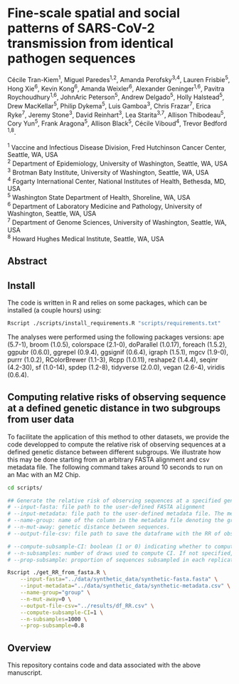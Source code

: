 # Fine-scale spatial and social patterns of SARS-CoV-2 transmission from identical pathogen sequences

Cécile Tran-Kiem<sup>1</sup>,
Miguel Paredes<sup>1,2</sup>,
Amanda Perofsky<sup>3,4</sup>,
Lauren Frisbie<sup>5</sup>,
Hong Xie<sup>6</sup>,
Kevin Kong<sup>6</sup>,
Amanda Weixler<sup>6</sup>,
Alexander Geninger<sup>1,6</sup>,
Pavitra Roychoudhury<sup>1,6</sup>,
JohnAric Peterson<sup>5</sup>,
Andrew Delgado<sup>5</sup>,
Holly Halstead<sup>5</sup>,
Drew MacKellar<sup>5</sup>,
Philip Dykema<sup>5</sup>,
Luis Gamboa<sup>3</sup>,
Chris Frazar<sup>7</sup>,
Erica Ryke<sup>7</sup>,
Jeremy Stone<sup>3</sup>,
David Reinhart<sup>3</sup>,
Lea Starita<sup>3,7</sup>,
Allison Thibodeau<sup>5</sup>,
Cory Yun<sup>5</sup>,
Frank Aragona<sup>5</sup>,
Allison Black<sup>5</sup>,
Cécile Viboud<sup>4</sup>,
Trevor Bedford <sup>1,8</sup>.

<sup>1</sup> Vaccine and Infectious Disease Division, Fred Hutchinson Cancer Center, Seattle, WA, USA <br>
<sup>2</sup> Department of Epidemiology, University of Washington, Seattle, WA, USA <br>
<sup>3</sup> Brotman Baty Institute, University of Washington, Seattle, WA, USA <br>
<sup>4</sup> Fogarty International Center, National Institutes of Health, Bethesda, MD, USA <br>
<sup>5</sup> Washington State Department of Health, Shoreline, WA, USA <br>
<sup>6</sup> Department of Laboratory Medicine and Pathology, University of Washington, Seattle, WA, USA<br>
<sup>7</sup> Department of Genome Sciences, University of Washington, Seattle, WA, USA <br>
<sup>8</sup> Howard Hughes Medical Institute, Seattle, WA, USA


## Abstract

## Install
The code is written in R and relies on some packages, which can be installed (a couple hours) using:

```bash
Rscript ./scripts/install_requirements.R "scripts/requirements.txt"
```

The analyses were performed using the following packages versions: ape (5.7-1), broom (1.0.5), colorspace (2.1-0), doParallel (1.0.17), foreach (1.5.2), ggpubr (0.6.0), ggrepel (0.9.4), ggsignif (0.6.4), igraph (1.5.1), mgcv (1.9-0), purrr (1.0.2), RColorBrewer (1.1-3), Rcpp (1.0.11), reshape2 (1.4.4), seqinr (4.2-30), sf (1.0-14), spdep (1.2-8), tidyverse (2.0.0), vegan (2.6-4), viridis (0.6.4). 


## Computing relative risks of observing sequence at a defined genetic distance in two subgroups from user data
To facilitate the application of this method to other datasets, we provide the code developped to compute the relative risk of observing sequences at a defined genetic distance between different subgroups. We illustrate how this may be done starting from an arbitrary FASTA alignment and csv metadata file. The following command takes around 10 seconds to run on an Mac with an M2 Chip. 

```bash
cd scripts/

## Generate the relative risk of observing sequences at a specified genetic distance. It takes the following arguments:
# --input-fasta: file path to the user-defined FASTA alignment
# --input-metadata: file path to the user-defined metadata file. The metadata should be a csv file with a column "sequence_name" containing the sequence names (matching those found in the alignment) and some associated metadata columns. 
# --name-group: name of the column in the metadata file denoting the groups between which we will generate the relative risk of observing sequences at a given genetic distance.
# --n-mut-away: genetic distance between sequences. 
# --output-file-csv: file path to save the dataframe with the RR of observing sequences

# --compute-subsample-CI: boolean (1 or 0) indicating whether to compute subsampled confidence interval around RR estimates. If not specified, default is 0. 
# --n-subsamples: number of draws used to compute CI. If not specified, default is 1000.
# --prop-subsample: proportion of sequences subsampled in each replicate. If not specified, default is 0.8. 

Rscript ./get_RR_from_fasta.R \
    --input-fasta="../data/synthetic_data/synthetic-fasta.fasta" \
    --input-metadata="../data/synthetic_data/synthetic-metadata.csv" \
    --name-group="group" \
    --n-mut-away=0 \
    --output-file-csv="../results/df_RR.csv" \
    --compute-subsample-CI=1 \
    --n-subsamples=1000 \
    --prop-subsample=0.8
```

## Overview
This repository contains code and data associated with the above manuscript.
